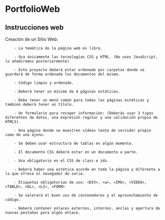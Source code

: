 # PortfolioWeb

<h2>Instrucciones web</h2>

<p>
    Creación de un Sitio Web:

        - La temática de la página web es libre.

        - Usa únicamente las tecnologías CSS y HTML. (No uses JavaScript, lo añadiremos posteriormente)

        - Este proyecto deberá estar ordenado por carpetas donde se guardará de forma ordenada los documentos del mismo.

        - Código limpio y ordenado.

        - Deberá tener un mínimo de 4 páginas estáticas.

        - Debe tener un menú común para todas las páginas estáticas y también deberá tener un título.

        - Un formulario para recoger información: (Deberás usar 3 tipos diferentes de datos, una expresión regular y una validación propia de HTML5).

        - Una página donde se muestren vídeos tanto de servidor propio como de uno ajeno.

        - Se deben usar estructura de tablas en algún momento.

        - El documento CSS deberá estar en un documento a parte.

        - Uso obligatorio en el CSS de class e ids.

        - Deberá haber una estética acorde en toda la página y diferente a la que ofrece el navegador de serie.

        - Etiquetas obligatorias de uso: <DIV>, <a>, <IMG>, <VIDEO>, <TABLE>, <OL>, <LI>, <FORM>

        - Se valorará el buen uso de contenedores y el aprovechamiento de código.

        - Deberá contener enlaces externos, internos, anclas y apertura de nuevas pestañas para algún enlace.
</p>